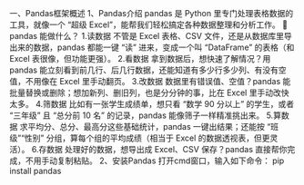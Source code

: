 一、Pandas框架概述
1、Pandas介绍
pandas 是 Python 里专门处理表格数据的工具，就像一个 “超级 Excel”，能帮我们轻松搞定各种数据整理和分析工作。
🐼 pandas 能做什么？
1.读数据
不管是 Excel 表格、CSV 文件，还是从数据库里导出来的数据，pandas 都能一键 “读” 进来，变成一个叫 “DataFrame” 的表格（和 Excel 表很像，但功能更强）。
2.看数据
拿到数据后，想快速了解情况？用 pandas 能立刻看到前几行、后几行数据，还能知道有多少行多少列、有没有空值，不用像在 Excel 里手动翻页。
3.改数据
数据里有错误值、空值？pandas 能批量替换或删除；想加新列、删旧列，也是分分钟的事，比在 Excel 里手动改快太多。
4.筛数据
比如有一张学生成绩单，想只看 “数学 90 分以上” 的学生，或者 “三年级” 且 “总分前 10 名” 的记录，pandas 能像筛子一样精准挑出来。
5.算数据
求平均分、总分、最高分这些基础统计，pandas 一键出结果；还能按 “班级”“性别” 分组，算每个组的平均成绩（相当于 Excel 的数据透视表，但更灵活）。
6.存数据
处理好的数据，想导出成 Excel、CSV 保存？pandas 直接帮你完成，不用手动复制粘贴。
2、安装Pandas
打开cmd窗口，输入如下命令：
pip install pandas
